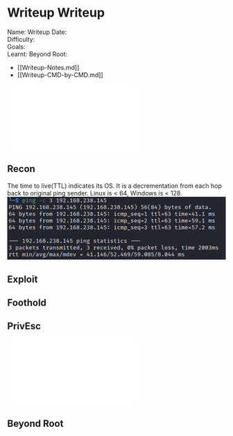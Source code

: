 # Writeup Writeup

Name: Writeup
Date:  
Difficulty:  
Goals:  
Learnt:
Beyond Root:

- [[Writeup-Notes.md]]
- [[Writeup-CMD-by-CMD.md]]


![](Writeup-map.excalidraw.md)

## Recon

The time to live(TTL) indicates its OS. It is a decrementation from each hop back to original ping sender. Linux is < 64, Windows is < 128.
![ping](OS-ProvingGrounds/Apex/Screenshots/ping.png)
	
## Exploit

## Foothold

## PrivEsc

![](Writeup-map.excalidraw.md)

## Beyond Root


